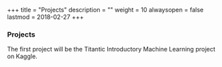 +++
title = "Projects"
description = ""
weight = 10
alwaysopen = false
lastmod = 2018-02-27
+++

### Projects

The first project will be the Titantic Introductory Machine Learning project on Kaggle.